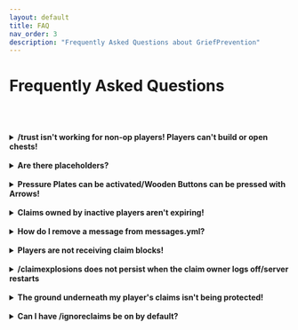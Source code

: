 ```yaml
---
layout: default
title: FAQ
nav_order: 3
description: "Frequently Asked Questions about GriefPrevention"
---
```


# Frequently Asked Questions

<!-- To get this to render right, I had to https://github.com/pmarsceill/just-the-docs/issues/246#issuecomment-643783307 -->

<br><br>
<details markdown="block">
<summary><b>/trust isn't working for non-op players! Players can't build or open chests!</b></summary>

You are likely encountering vanilla Minecraft's spawn protection, which prevents non-op players from performing interactions in a radius around the world's spawn point.

This vanilla spawn protection only becomes active if a player has been opped.

To disable vanilla Minecraft's spawn protection:
- Open the `server.properties` file.
- Change the value of `spawn-protection` to `0`. It should look like: `spawn-protection=0`
- Save the file and restart your server.

</details>
<br>
<details markdown="block">
<summary><b>Are there placeholders?</b></summary>

GriefPrevention does not hook into any placeholder API, thus it does not provide any "placeholders." However, other plugins and addons are free to hook into GriefPrevention and create their own placeholders for GriefPrevention. You will find **better support from these plugins' support channels** instead of GriefPrevention's.

Here is a very minimal list of these other plugins' documentation:

- <https://wiki.placeholderapi.com/users/placeholder-list/#griefprevention>
- <https://api.extendedclip.com/expansions/griefprevention/>

Also see these discussions for links of other related plugins:
- <https://github.com/GriefPrevention/GriefPrevention/discussions/2256>
- <https://github.com/GriefPrevention/GriefPrevention/discussions/923>

</details>
<br>
<details markdown="block">
<summary><b>Pressure Plates can be activated/Wooden Buttons can be pressed with Arrows!</b></summary>

This is by design. To protect buttons, use stone buttons instead - these _cannot_ be depressed by arrows.

[https://www.spigotmc.org/threads/griefprevention.35615/page-31#post-728722](https://www.spigotmc.org/threads/griefprevention.35615/page-31#post-728722)

> Players like to use pressure plates with monsters and dropped items, so turning those activators off would be creating a problem by taking away game elements players really enjoy. As long as they're on, any player who I stop from directly activating a plate by standing on it can use either of those as a workaround. Similarly for wooden buttons (arrows). So I allow them outright because otherwise players would get a false sense of security, then feel violated when a clever griefer uses a workaround.

[https://www.spigotmc.org/threads/griefprevention.35615/page-19#post-567357](https://www.spigotmc.org/threads/griefprevention.35615/page-19#post-567357)

> There's no option to lock pressure plates. Lots of players like to have an option to activate redstone with monsters (monster grinders) or items. If you were to lock them all over your server, those gameplay elements wouldn't be available. So buttons/levers are lockable while touchplates are not - this gives players options so they can create their own exemptions to access rules without having to subdivide their land claims. For example having a door that the public can open (touchplate) and another that only their friends can activate (button/lever). Also monsters and items will never have permission to do anything in a land claim, so by using touchplates, players can let monsters and items activate traps and other gadgets.

Additionally, it is not technically feasible to determine the projectile that pushed the button - see this comment by Jikoo: [https://github.com/TechFortress/GriefPrevention/issues/647#issuecomment-544924873](https://github.com/TechFortress/GriefPrevention/issues/647#issuecomment-544924873)

> Wooden button usage by projectiles is actually not possible to directly detect via Spigot's API, you have to guess based on which entities are nearby. It becomes a mess - under what circumstances do we block access by other entities?
</details>
<br>
<details markdown="block">
<summary><strong>Claims owned by inactive players aren't expiring!</strong></summary>

The inactive claims check runs very slowly. It has been improved recently but it is still intentionally slow to avoid any performance impact to the server. If you want this check to run faster, modify the `Advanced.ClaimExpirationCheckRate` config node at your own risk.

[https://www.spigotmc.org/threads/griefprevention.35615/page-31#post-728722](https://www.spigotmc.org/threads/griefprevention.35615/page-31#post-728722)

> It's slow to work, because I want to keep the CPU cost down. About once per minute, GP looks at one land claim to see if it has expired. Slowly over time, old claims from inactive players will disappear.

Note: The method has been modified to now look at a single claim _owner_ per minute instead of a single claim.
</details>
<br>
<details markdown="block">
<summary><b>How do I remove a message from messages.yml?</b></summary>

Simply modify the line to contain only a blank string, and GP will ignore printing the line. Use two quotes (single or double quotes). E.g.

```yml
  IgnoringClaims:
    Text: ""
```
</details>
<br>
<details markdown="block">
<summary><b>Players are not receiving claim blocks!</b></summary>

AFK players do not receive claim blocks (unless configured in the `Advanced` section of the config). Enable debug logs in the GP config to see information about accrued claimblock deliveries, which occur every 10 minutes.
</details>
<br>
<details markdown="block">
<summary><b>/claimexplosions does not persist when the claim owner logs off/server restarts</b></summary>

`/claimexplosions` is a temporary toggle to allow players to use explosions in their claim to mine, clear out blocks, or whichever temporal reason.

[https://www.spigotmc.org/threads/griefprevention.35615/page-63#post-1079544](https://www.spigotmc.org/threads/griefprevention.35615/page-63#post-1079544)

> Yeah sorry, it's meant to be temporary. The usual usage case is "I want to temporarily enable explosions to do some quick digging". So with that case in mind, I automatically disable that setting when the owner player logs off (or the server reboots) so that players don't forget and accidentally leave their claims open to potential grief by TNT-toting or creeper-baiting trolls. 
</details>

<!-- The reason I haven't done this is because fire burn / spread is a very spammy event sort of like water flow. Right now, GP just says "if land claims are enabled in the world, cancel the event", which is very cheap. To make this command / claim setting work, I'd have to start checking for land claims in the area of the burn/spread every single time a burn/spread happens. -->
<br>
<details markdown="block">
<summary><b>The ground underneath my player's claims isn't being protected!</b></summary>

Read the documentation for `ExtendIntoGroundDistance`: <https://docs.griefprevention.com/configuration/#claim-limits>
</details>
<br>
<details markdown="block">
<summary><b>Can I have /ignoreclaims be on by default?</b></summary>

GriefPrevention is designed to be self-service with minimal administrative intervention. Additionally, the "least permission principle" is a best practice for administration, meaning that permissions should only be elevated when necessary. Thus, no option for a default admin mode will be considered in GriefPrevention directly. However, you can easily add this functionality via an addon or by other methods.

See more on this subject here: <https://github.com/TechFortress/GriefPrevention/discussions/991#discussioncomment-171621>

> No, there's no option for that. You have to turn it on each time you log in. This is a safety feature - it's sometimes easy to not realize you're in someone's land claim when you are. By defaulting to off, you get a "warning" that tells you you're about to change someone's land claim. Then you can explicitly opt-into ignoring claims if that's what you really want to do. I think most admins actually like it this way - some have even asked me to automatically turn /ic off after some time to ensure they don't forget and leave it on.

> That's by design. GP won't let an admin accidentally change a claimed area. The way it does that is by insisting admins type /ic before they make changes where players have protected. If you want to risk shooting yourself in the foot by unintentionally wrecking someone's build and thus incurring the wrath of your players, then the cost for that will be four keystrokes per login.

</details>
<br>
